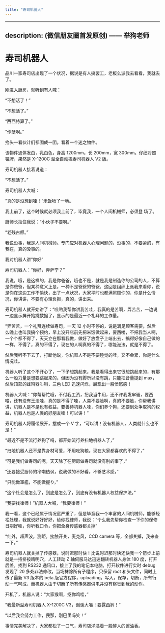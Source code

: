 ```yaml
---
title: "寿司机器人"
---
```

---
description: (微信朋友圈首发原创) —— 举狗老师
---

# 寿司机器人

品川一家寿司店出现了一个状况，据说是有人搞罢工，老板么派我去看看，我就去了。

刚进入厨房，就听到有人喊：

“不想活了！”

“不想活了。”

“西西特算了。”

“作孽啊。”

抬头一看伙计们都围成一团。看着一个迷之物件。

该物件通体发白，乳白色，身高 1200mm，长 200mm，宽 300mm。仔细对照铭牌，果然是 X-1200C 型全自动捏寿司机器人 V2 版。

寿司机器人接着说道：

“不想活了。”

寿司机器人大喊：

“真的是没想到哇！”米饭喷了一地。

我上前了，这个时候就必须我上前了，毕竟我，一个人间机械师，必须登 场了。

厨师长拉住我说：“小伙子不要啊。”

“老残古额。”

我说没事，我是人间机械师。专门应对机器人心理问题的，没事的，不要紧的，有我在，真的没事的。

我对机器人讲“你好”

寿司机器人：“你好，弄萨宁？”

我说，哦，是这样的，我是你爸爸，哦也不是，就是我是制造你的公司的人，不算是你爸爸，但某种意义上是，一种不是爸爸的爸爸，这回是组织上派我来看你，说是你在这边工作不愉快，出了一点状况，大家平时也都满照顾你的，你是什么情况，你讲讲，不要有心理负担，真的，讲出来。

寿司机器人就开始讲了：“哎哟我帮你讲我苦哇，我真的是苦啊，弄苦苦，一边说一边显示屏开始跳数据了，显示的是最近一个礼拜的工作量。

“弄苦苦，一个礼拜连续做寿司，一天 12 小时不停的，说是满足顾客需要，然后么晚上也叫我搞个预约，早上没开店前先把米饭做起来，要西喽，不把我当人啊，一个个都不得了，天天立在那看我做，做好了放盘子上端出去，搞得好像自己做的一样，不得了，真的不得了，现在的人啊真的不得了，哪能港法，就是不得了。

然后我听不下去了，打断他说，你机器人不是不要睡觉的哇，又不会累，你是什么情况哇。

机器人听了这个不开心了，一下子想跳起来，我是看得出来它很想跳起来的，有那么一股力量是想要跳起来的，但因为没有脚所以没有跳，只能把音量提到 max，然后顶部的蜂鸣器叫叫，三色 LED 迅速闪烁，展现出一股愤怒感！

机器人大喊：“你帮帮忙哦，不付我工资，把我当牛用，还不许我发牢骚，要西喽，还有没有王法哇，真的是不得了哇，人类不要脸啊，真的不要脸，你帮我讲讲，机器人是不是也有权益，要善待机器人哇，你们养个狗，还要到处争取狗的权益，机器人也是人类的好朋友哇！可以讲！”

寿司机器人将履带展开，摆成一个 V 字，“可以讲！没有机器人，人类就什么也不是！”

“最近不是不流行养狗了吗，都开始流行养扫地机器人了，”

“扫地机器人还不是靠身材可爱，不用吃狗粮，现在大家都喜欢的不得了，”

“可是我们做寿司的呢，天天除了在厨房做寿司就没有别的事了，”

“还要接受厨师的冷嘲热讽，说我做的不好看，不够艺术感，”

“只能做軍艦，不能做握り，”

“这个社会是怎么了，到底是怎么了，到底有没有机器人权益保护法。”

“我要找律师！”机器人大喊，“我要律师！”

我一看，这个已经属于情况蛮严重了，但是毕竟我一个丰富的人间机械师，能够轻松处理，我就说好好好好，给你找律师，我说：“个么我先帮你检查一下你的保修日期好哇，你听我口令，你把全身传感器都关掉”

“红外，超声波，测距，接触开关，麦克风，CCD camera 等，全部关掉，我来查一下。”

寿司机器人就关掉了传感器，说时迟那时快！比说时迟那时快还快我一个箭步上前就是一招挤按睛明穴，人工转动 Z 轴伺服马达迅速翻转机器人身体 180 度，打开后盖，找到 RS232 通讯口，接上了我的笔记本电脑，打开软件进行实时 debug 发现了 20 多处非法修改，当场抹除所有子程序，只保留 root 和头文件，同时上传了最新 V3 版本的 beta 版官方程序，uploading，写入，保存，切断，所有行动一气呵成，而机器人由于切断了所有传感器供电并没有察觉到我的动作。

开机了，机器人说：“大家猴啊，抠你鸡哇，”

“我最新型寿司机器人 X-1200C V3，谢谢大噶！要露西裤！”

“以后我会努力工作，民那，刚巴里吗笑！”

事情完美解决了，大家都松了一口气，寿司店洋溢着一股醉人的酱油香。

